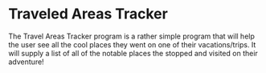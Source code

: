 
# Traveled Areas Tracker

The Travel Areas Tracker program is a rather simple program that will help the user see all the cool places they went on one of their vacations/trips. It will supply a list of all of the notable places the stopped and visited on their adventure!


